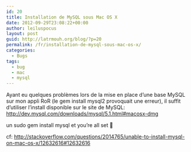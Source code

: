 ```yaml
---
id: 20
title: Installation de MySQL sous Mac OS X
date: 2012-09-29T23:08:22+00:00
author: leiluspocus
layout: post
guid: http://latrmouh.org/blog/?p=20
permalink: /fr/installation-de-mysql-sous-mac-os-x/
categories:
  - Bugs
tags:
  - bug
  - mac
  - mysql
---
```

Ayant eu quelques problèmes lors de la mise en place d&rsquo;une base MySQL sur mon appli RoR (le gem install mysql2 provoquait une erreur), il suffit d&rsquo;utiliser l&rsquo;install disponible sur le site de MySQL: http://dev.mysql.com/downloads/mysql/5.1.html#macosx-dmg
  
un sudo gem install mysql et you&rsquo;re all set 🙂
  
cf: http://stackoverflow.com/questions/2014765/unable-to-install-mysql-on-mac-os-x/12632616#12632616

<!-- AddThis Advanced Settings generic via filter on the_content -->

<!-- AddThis Share Buttons generic via filter on the_content -->